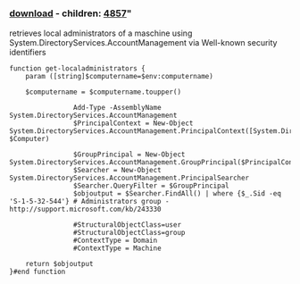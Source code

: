 ﻿---
pid:            4854
parent:         0
children:       4857
poster:         Carsten Krger
title:          
date:           2014-01-30 15:18:05
format:         posh
---

# 

### [download](4854.ps1) - children: [4857](4857.md)"

retrieves local administrators of a maschine using System.DirectoryServices.AccountManagement via Well-known security identifiers

```posh
function get-localadministrators {
    param ([string]$computername=$env:computername)

    $computername = $computername.toupper()
    
                Add-Type -AssemblyName System.DirectoryServices.AccountManagement
                $PrincipalContext = New-Object System.DirectoryServices.AccountManagement.PrincipalContext([System.DirectoryServices.AccountManagement.ContextType]::Machine, $Computer)
                           
                $GroupPrincipal = New-Object System.DirectoryServices.AccountManagement.GroupPrincipal($PrincipalContext)
                $Searcher = New-Object System.DirectoryServices.AccountManagement.PrincipalSearcher
                $Searcher.QueryFilter = $GroupPrincipal
                $objoutput = $Searcher.FindAll() | where {$_.Sid -eq 'S-1-5-32-544'} # Administrators group - http://support.microsoft.com/kb/243330
                
                #StructuralObjectClass=user
                #StructuralObjectClass=group
                #ContextType = Domain
                #ContextType = Machine
                    
    return $objoutput
}#end function
```
